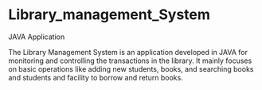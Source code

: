 # Library_management_System
JAVA Application


The Library Management System is an application developed in JAVA for monitoring and controlling the transactions in the library. It mainly focuses on basic operations like adding new students, books, and searching books and students and facility to borrow and return books.
